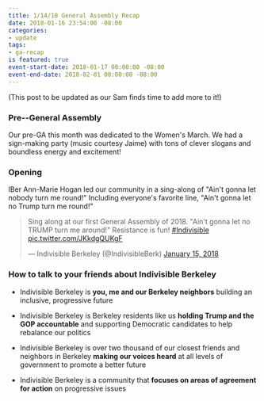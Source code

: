```yaml
---
title: 1/14/18 General Assembly Recap
date: 2018-01-16 23:54:00 -08:00
categories:
- update
tags:
- ga-recap
is featured: true
event-start-date: 2018-01-17 00:00:00 -08:00
event-end-date: 2018-02-01 00:00:00 -08:00
---
```


(This post to be updated as our Sam finds time to add more to it!)

### Pre--General Assembly

Our pre-GA this month was dedicated to the Women's March. We had a sign-making party (music courtesy Jaime) with tons of clever slogans and boundless energy and excitement!

### Opening

IBer Ann-Marie Hogan led our community in a sing-along of "Ain't gonna let nobody turn me round!" Including everyone's favorite line, "Ain't gonna let no Trump turn me round!"

<blockquote class="twitter-video" data-lang="en"><p lang="en" dir="ltr">Sing along at our first General Assembly of 2018. &quot;Ain&#39;t gonna let no TRUMP turn me around!&quot; Resistance is fun! <a href="https://twitter.com/hashtag/Indivisible?src=hash&amp;ref_src=twsrc%5Etfw">#Indivisible</a> <a href="https://t.co/JKkdgQUKgF">pic.twitter.com/JKkdgQUKgF</a></p>&mdash; Indivisible Berkeley (@IndivisibleBerk) <a href="https://twitter.com/IndivisibleBerk/status/952749096728592384?ref_src=twsrc%5Etfw">January 15, 2018</a></blockquote>
<script async src="https://platform.twitter.com/widgets.js" charset="utf-8"></script>


### How to talk to your friends about Indivisible Berkeley

- Indivisible Berkeley is **you, me and our Berkeley
neighbors** building an inclusive, progressive future

- Indivisible Berkeley is Berkeley residents like us
**holding Trump and the GOP accountable** and
supporting Democratic candidates to help rebalance
our politics


- Indivisible Berkeley is over two thousand of our closest
friends and neighbors in Berkeley **making our voices
heard** at all levels of government to promote a better
future


- Indivisible Berkeley is a community that **focuses on
areas of agreement for action** on progressive issues